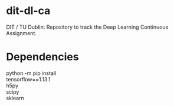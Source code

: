 # dit-dl-ca
DIT / TU Dublin: Repository to track the Deep Learning Continuous Assignment.

# Dependencies

python -m pip install \
  tensorflow==1.13.1 \
  h5py \
  scipy \
  sklearn